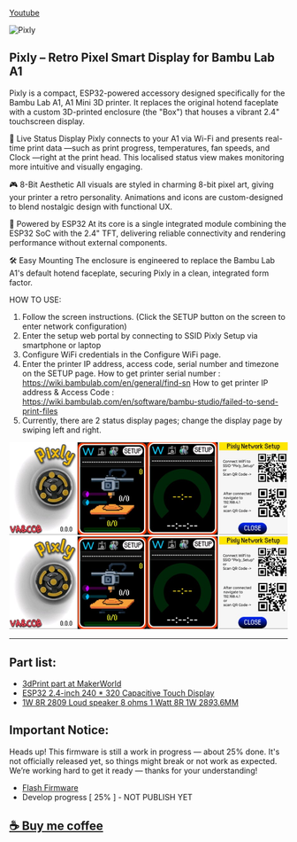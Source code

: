 [Youtube](https://youtube.com/shorts/96pzUit0e2s)

![Pixly](/picture/animation.gif)

## Pixly – Retro Pixel Smart Display for Bambu Lab A1

Pixly is a compact, ESP32-powered accessory designed specifically for the Bambu Lab A1, A1 Mini 3D printer. It replaces the original hotend faceplate with a custom 3D-printed enclosure (the "Box") that houses a vibrant 2.4" touchscreen display.

📡 Live Status Display
Pixly connects to your A1 via Wi-Fi and presents real-time print data —such as print progress, temperatures, fan speeds, and Clock —right at the print head. This localised status view makes monitoring more intuitive and visually engaging.

🎮 8-Bit Aesthetic
All visuals are styled in charming 8-bit pixel art, giving your printer a retro personality. Animations and icons are custom-designed to blend nostalgic design with functional UX.

🧠 Powered by ESP32
At its core is a single integrated module combining the ESP32 SoC with the 2.4" TFT, delivering reliable connectivity and rendering performance without external components.

🛠️ Easy Mounting
The enclosure is engineered to replace the Bambu Lab A1's default hotend faceplate, securing Pixly in a clean, integrated form factor.



HOW TO USE: 
1. Follow the screen instructions. (Click the SETUP button on the screen to enter network configuration)
2. Enter the setup web portal by connecting to SSID Pixly Setup via smartphone or laptop
3. Configure WiFi credentials in the Configure WiFi page.
4. Enter the printer IP address, access code, serial number and timezone on the SETUP page.
    How to get printer serial number :  https://wiki.bambulab.com/en/general/find-sn
    How to get printer IP address & Access Code :  https://wiki.bambulab.com/en/software/bambu-studio/failed-to-send-print-files
5. Currently, there are 2 status display pages; change the display page by swiping left and right.

![Screen](/picture/screen1.jpg)
![Network Setup](/picture/screen1.jpg)

---------------------------------------------------------------------------------------------------

## Part list:

- [3dPrint part at MakerWorld](https://makerworld.com/en/models/1432974-pixly-faceplate-kit#profileId-1490390)
- [ESP32 2.4-inch 240 * 320 Capacitive Touch Display](s.click.aliexpress.com/e/_omgP1zh)
- [1W 8R 2809 Loud speaker 8 ohms 1 Watt 8R 1W 28*9*3.6MM](s.click.aliexpress.com/e/_oDSKVf9)

## Important Notice:
Heads up! This firmware is still a work in progress — about 25% done.
It's not officially released yet, so things might break or not work as expected.
We’re working hard to get it ready — thanks for your understanding!
- [Flash Firmware](https://vaandcob.github.io/webpage/src/index.html)
- Develop progress [ 25% ] - NOT PUBLISH YET 


## [☕ Buy me coffee](https://buymeacoffee.com/vaandcob)
